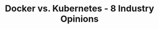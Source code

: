 ---
# Homepage
title: "Docker vs. Kubernetes - 8 Industry Opinions"
description: "Docker Swarm and Kubernetes are two popular choices for container orchestration. We collected 8 industry opinions on which orchestration tool is better and which is more useful for different use cases."
titleDescription: "Docker Swarm and Kubernetes are two popular choices for container orchestration. We collected 8 industry opinions on which orchestration tool is better and which is more useful for different use cases."

type: "widget_page"
url: "/display/containers/docker+vs.+kubernetes+-+8+industry+opinions"  
rightSide:  # true or false for right side bar

# permalink: "/display/containers/container-security-management/"
# headless = true  # Homepage is headless, other widget pages are not.
active: true
breadcrumbs:
 - text: Container Technology Wiki
   url: "/"
 - text: Docker Containers
   url : "/display/containers/docker+containers"
 - text: Docker 101
   url : "/display/containers/docker+101"
 - text: Docker vs. Kubernetes - 8 Industry Opinions
   url : ""
   
promotion:
  enable: false
  promoLogo: 
  promoBackground: 
  promoHeading:
  promoSubHeading: 
  promoBtnBg:
  promoBtnText: 
  promoBtnUrl: 

bannerTitle: "Docker vs. Kubernetes - 8 Industry Opinions"
tocBasicAdv:
  enable: true
  title: "In this page: what the community is saying on Docker vs. Kubernetes"
  tocList:
  - name: "Docker vs. Kubernetes - 8 Industry Opinions"
    url: "#docker-vs.-kubernetes---8-industry-opinions"
  - name: "What is Kubernetes"
    url: "#What is Kubernetes"
  - name: "What is Docker Swarm"
    url: "#What is Docker Swarm"
  - name: "Comparing Mindshare"
    url: "#Comparing Mindshare"
  - name: "Technical Comparisons from the Community"
    url: "#Technical Comparisons from the Community"
  - name: "Business Commentaries"
    url: "#Business Commentaries"
  - name: "Further Reading"
    url: "#further-reading"    
---